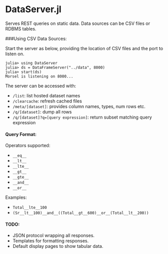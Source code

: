 DataServer.jl
=============

Serves REST queries on static data. Data sources can be CSV files or RDBMS tables.

###Using CSV Data Sources:

Start the server as below, providing the location of CSV files and the port to listen on.
````
julia> using DataServer
julia> ds = DataFrameServer("../data", 8000)
julia> start(ds)
Morsel is listening on 8000...
````

The server can be accessed with:
- `/list`: list hosted dataset names
- `/clearcache`: refresh cached files
- `/meta/[dataset]`: provides column names, types, num rows etc.
- `/q/[dataset]`: dump all rows
- `/q/[dataset]?q=[query expression]`: return subset matching query expression

#### Query Format:
Operators supported:
- `__eq__`
- `__lt__`
- `__lte__`
- `__gt__`
- `__gte__`
- `__and__`
- `__or__`

Examples:
- `Total__lte__100`
- `(Sr__lt__100)__and__((Total__gt__600)__or__(Total__lt__200))`


#### TODO:
- JSON protocol wrapping all responses.
- Templates for formatting responses.
- Default display pages to show tabular data.

